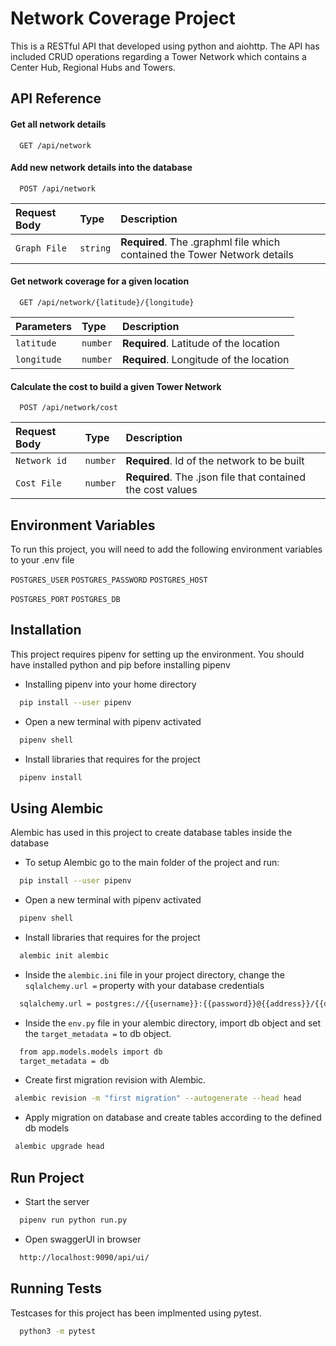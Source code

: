 # Network Coverage Project

This is a RESTful API that developed using python and aiohttp. The API has included CRUD operations regarding a Tower Network which contains a Center Hub, Regional Hubs and Towers. 


## API Reference

#### Get all network details

```http
  GET /api/network
```

#### Add new network details into the database

```http
  POST /api/network
```

| Request Body | Type     | Description                       |
| :-------- | :------- | :-------------------------------- |
| `Graph File`      | `string` | **Required**. The .graphml file which contained the Tower Network details  |
                            
#### Get network coverage for a given location

```http
  GET /api/network/{latitude}/{longitude}
```

| Parameters | Type     | Description                       |
| :-------- | :------- | :-------------------------------- |
| `latitude`      | `number` | **Required**. Latitude of the location |
| `longitude`      | `number` | **Required**. Longitude of the location |

#### Calculate the cost to build a given Tower Network

```http
  POST /api/network/cost
```

| Request Body | Type     | Description                       |
| :-------- | :------- | :-------------------------------- |
| `Network id`      | `number` | **Required**. Id of the network to be built |
| `Cost File`      | `number` | **Required**. The .json file that contained the cost values |

## Environment Variables

To run this project, you will need to add the following environment variables to your .env file

`POSTGRES_USER`
`POSTGRES_PASSWORD`
`POSTGRES_HOST`

`POSTGRES_PORT`
`POSTGRES_DB`



## Installation

This project requires pipenv for setting up the environment. 
You should have installed python and pip before installing pipenv

- Installing pipenv into your home directory
```bash
  pip install --user pipenv
```

- Open a new terminal with pipenv activated
```bash
  pipenv shell
```

- Install libraries that requires for the project
```bash
  pipenv install
```
    
## Using Alembic
Alembic has used in this project to create database tables inside the database

- To setup Alembic go to the main folder of the project and run:
```bash
  pip install --user pipenv
```

- Open a new terminal with pipenv activated
```bash
  pipenv shell
```

- Install libraries that requires for the project
```bash
  alembic init alembic
```

- Inside the `alembic.ini` file in your project directory, change the `sqlalchemy.url =` property with your database credentials
```bash
  sqlalchemy.url = postgres://{{username}}:{{password}}@{{address}}/{{db_name}}
```

- Inside the `env.py` file in your alembic directory, import db object and set the `target_metadata =` to db object.
```bash
  from app.models.models import db
  target_metadata = db
```
- Create first migration revision with Alembic.
```bash
 alembic revision -m "first migration" --autogenerate --head head
```
- Apply migration on database and create tables according to the defined db models
```bash
 alembic upgrade head
```



    
## Run Project

- Start the server

```bash
  pipenv run python run.py
```
- Open swaggerUI in browser

```bash
  http://localhost:9090/api/ui/
```


## Running Tests

Testcases for this project has been implmented using pytest.

```bash
  python3 -m pytest
```

